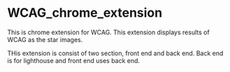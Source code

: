 # WCAG_chrome_extension

This is chrome extension for WCAG. This extension displays results of WCAG as the star images.

THis extension is consist of two section, front end and back end.
Back end is for lighthouse and front end uses back end.
